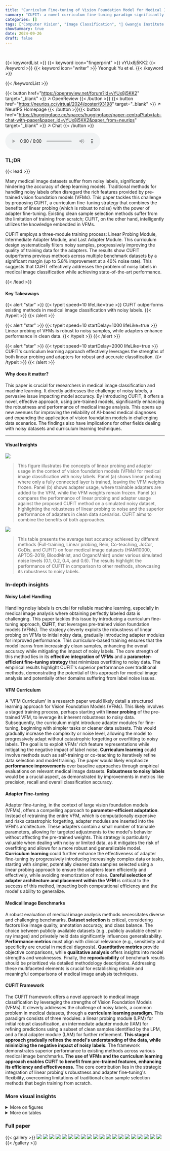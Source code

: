 ```yaml
---
title: "Curriculum Fine-tuning of Vision Foundation Model for Medical Image Classification Under Label Noise"
summary: "CUFIT: a novel curriculum fine-tuning paradigm significantly improves medical image classification accuracy despite noisy labels by leveraging pre-trained Vision Foundation Models."
categories: []
tags: ["Computer Vision", "Image Classification", "🏢 Gwangju Institute of Science and Technology",]
showSummary: true
date: 2024-09-26
draft: false
---
```


<br>

{{< keywordList >}}
{{< keyword icon="fingerprint" >}} vYUx8j5KK2 {{< /keyword >}}
{{< keyword icon="writer" >}} Yeonguk Yu et el. {{< /keyword >}}
 
{{< /keywordList >}}

{{< button href="https://openreview.net/forum?id=vYUx8j5KK2" target="_blank" >}}
↗ OpenReview
{{< /button >}}
{{< button href="https://neurips.cc/virtual/2024/poster/93198" target="_blank" >}}
↗ NeurIPS Homepage
{{< /button >}}{{< button href="https://huggingface.co/spaces/huggingface/paper-central?tab=tab-chat-with-paper&paper_id=vYUx8j5KK2&paper_from=neurips" target="_blank" >}}
↗ Chat
{{< /button >}}



<audio controls>
    <source src="https://ai-paper-reviewer.com/vYUx8j5KK2/podcast.wav" type="audio/wav">
    Your browser does not support the audio element.
</audio>


### TL;DR


{{< lead >}}

Many medical image datasets suffer from noisy labels, significantly hindering the accuracy of deep learning models.  Traditional methods for handling noisy labels often disregard the rich features provided by pre-trained vision foundation models (VFMs). This paper tackles this challenge by proposing CUFIT, a curriculum fine-tuning strategy that combines the benefits of linear probing (which is robust to noise) with the power of adapter fine-tuning.  Existing clean sample selection methods suffer from the limitation of training from scratch; CUFIT, on the other hand, intelligently utilizes the knowledge embedded in VFMs. 

CUFIT employs a three-module training process: Linear Probing Module, Intermediate Adapter Module, and Last Adapter Module. This curriculum design systematically filters noisy samples, progressively improving the quality of training data for the adapters.  The results show CUFIT outperforms previous methods across multiple benchmark datasets by a significant margin (up to 5.8% improvement at a 40% noise rate). This suggests that CUFIT effectively addresses the problem of noisy labels in medical image classification while achieving state-of-the-art performance.

{{< /lead >}}


#### Key Takeaways

{{< alert "star" >}}
{{< typeit speed=10 lifeLike=true >}} CUFIT outperforms existing methods in medical image classification with noisy labels. {{< /typeit >}}
{{< /alert >}}

{{< alert "star" >}}
{{< typeit speed=10 startDelay=1000 lifeLike=true >}} Linear probing of VFMs is robust to noisy samples, while adapters enhance performance in clean data. {{< /typeit >}}
{{< /alert >}}

{{< alert "star" >}}
{{< typeit speed=10 startDelay=2000 lifeLike=true >}} CUFIT's curriculum learning approach effectively leverages the strengths of both linear probing and adapters for robust and accurate classification. {{< /typeit >}}
{{< /alert >}}

#### Why does it matter?
This paper is crucial for researchers in medical image classification and machine learning.  It directly addresses the challenge of noisy labels, a pervasive issue impacting model accuracy. By introducing CUFIT, it offers a novel, effective approach, using pre-trained models,  significantly enhancing the robustness and performance of medical image analysis. This opens up new avenues for improving the reliability of AI-based medical diagnoses and expanding the application of vision foundation models in challenging data scenarios. The findings also have implications for other fields dealing with noisy datasets and curriculum learning techniques.

------
#### Visual Insights



![](https://ai-paper-reviewer.com/vYUx8j5KK2/figures_1_1.jpg)

> This figure illustrates the concepts of linear probing and adapter usage in the context of vision foundation models (VFMs) for medical image classification with noisy labels.  Panel (a) shows linear probing where only a fully connected layer is trained, leaving the VFM weights frozen. Panel (b) shows adapter usage, where trainable adapters are added to the VFM, while the VFM weights remain frozen. Panel (c) compares the performance of linear probing and adapter usage against the proposed CUFIT method on a simulated noisy dataset, highlighting the robustness of linear probing to noise and the superior performance of adapters in clean data scenarios. CUFIT aims to combine the benefits of both approaches.





![](https://ai-paper-reviewer.com/vYUx8j5KK2/tables_6_1.jpg)

> This table presents the average test accuracy achieved by different methods (Full-training, Linear probing, Rein, Co-teaching, JoCor, CoDis, and CUFIT) on four medical image datasets (HAM10000, APTOS-2019, BloodMnist, and OrgancMnist) under various simulated noise levels (0.1, 0.2, 0.4, and 0.6).  The results highlight the performance of CUFIT in comparison to other methods, showcasing its robustness to noisy labels.





### In-depth insights


#### Noisy Label Handling
Handling noisy labels is crucial for reliable machine learning, especially in medical image analysis where obtaining perfectly labeled data is challenging.  This paper tackles this issue by introducing a curriculum fine-tuning approach, **CUFIT**, that leverages pre-trained vision foundation models (VFMs).  The strategy cleverly exploits the robustness of linear probing on VFMs to initial noisy data, gradually introducing adapter modules for improved performance.  This curriculum-based training ensures that the model learns from increasingly clean samples, enhancing the overall accuracy while mitigating the impact of noisy labels. The core strength of this method lies in its **effective integration of VFMs** and a **parameter-efficient fine-tuning strategy** that minimizes overfitting to noisy data.  The empirical results highlight CUFIT's superior performance over traditional methods, demonstrating the potential of this approach for medical image analysis and potentially other domains suffering from label noise issues.

#### VFM Curriculum
A 'VFM Curriculum' in a research paper would likely detail a structured learning approach for Vision Foundation Models (VFMs).  This likely involves a staged training process, perhaps starting with **linear probing** of the pre-trained VFM, to leverage its inherent robustness to noisy data. Subsequently, the curriculum might introduce adapter modules for fine-tuning, beginning with simpler tasks or cleaner data subsets. This would gradually increase the complexity or noise level, allowing the model to progressively adapt without catastrophic forgetting or overfitting to noisy labels.  The goal is to exploit VFMs' rich feature representations while mitigating the negative impact of label noise.  **Curriculum learning** could involve methods such as self-training or co-teaching to iteratively refine data selection and model training.  The paper would likely emphasize **performance improvements** over baseline approaches through empirical evaluations on relevant medical image datasets.  **Robustness to noisy labels** would be a crucial aspect, as demonstrated by improvements in metrics like precision, recall and overall classification accuracy.

#### Adapter Fine-tuning
Adapter fine-tuning, in the context of large vision foundation models (VFMs), offers a compelling approach to **parameter-efficient adaptation**.  Instead of retraining the entire VFM, which is computationally expensive and risks catastrophic forgetting, adapter modules are inserted into the VFM's architecture. These adapters contain a small number of trainable parameters, allowing for targeted adjustments to the model's behavior without affecting the pre-trained weights. This strategy is particularly valuable when dealing with noisy or limited data, as it mitigates the risk of overfitting and allows for a more robust and generalizable model.  **Curriculum learning** could further enhance the effectiveness of adapter fine-tuning by progressively introducing increasingly complex data or tasks, starting with simpler, potentially cleaner data samples selected using a linear probing approach to ensure the adapters learn efficiently and effectively, while avoiding memorization of noise.  **Careful selection of adapter architecture and placement within the VFM** is critical to the success of this method, impacting both computational efficiency and the model's ability to generalize.

#### Medical Image Benchmarks
A robust evaluation of medical image analysis methods necessitates diverse and challenging benchmarks.  **Dataset selection** is critical, considering factors like image quality, annotation accuracy, and class balance.  The choice between publicly available datasets (e.g., publicly available chest x-ray images) and privately held data significantly influences generalizability.  **Performance metrics** must align with clinical relevance (e.g., sensitivity and specificity are crucial in medical diagnosis). **Quantitative metrics** provide objective comparisons, while **qualitative analysis** offers insights into model strengths and weaknesses.  Finally, the **reproducibility** of benchmark results should be prioritized via detailed methodology descriptions.  Addressing these multifaceted elements is crucial for establishing reliable and meaningful comparisons of medical image analysis techniques.

#### CUFIT Framework
The CUFIT framework offers a novel approach to medical image classification by leveraging the strengths of Vision Foundation Models (VFMs).  It cleverly addresses the challenge of noisy labels, a common problem in medical datasets, through a **curriculum learning paradigm**.  This paradigm consists of three modules: a linear probing module (LPM) for initial robust classification, an intermediate adapter module (IAM) for refining predictions using a subset of clean samples identified by the LPM, and a final adapter module (LAM) for further refinement.  **This staged approach gradually refines the model's understanding of the data, while minimizing the negative impact of noisy labels.** The framework demonstrates superior performance to existing methods across various medical image benchmarks.  **The use of VFMs and the curriculum learning approach enables CUFIT to benefit from pre-trained features, enhancing its efficiency and effectiveness.**  The core contribution lies in the strategic integration of linear probing's robustness and adapter fine-tuning's flexibility, overcoming limitations of traditional clean sample selection methods that begin training from scratch.


### More visual insights

<details>
<summary>More on figures
</summary>


![](https://ai-paper-reviewer.com/vYUx8j5KK2/figures_4_1.jpg)

> This figure illustrates the Curriculum Fine-tuning framework (CUFIT) proposed in the paper. CUFIT consists of three modules that are trained simultaneously: a linear probing module (LPM), an intermediate adapter module (IAM), and a last adapter module (LAM).  The LPM uses all samples and serves as a filter for the IAM. The IAM, trained on samples selected by the LPM based on a criterion, further filters the samples for the LAM. Finally, only the LAM is used for inference to make predictions.  This curriculum approach helps mitigate the negative effects of noisy labels by progressively refining the sample selection and adapter training.


![](https://ai-paper-reviewer.com/vYUx8j5KK2/figures_7_1.jpg)

> This figure compares the label precision, label recall, and test accuracy of the linear probing module, intermediate adapter module, last adapter module, and CoDis method across 100 epochs for two datasets, HAM10000 and APTOS-2019. Both datasets have a 40% noise rate. The plots show the performance of each module over time.  The results highlight the effectiveness of the proposed curriculum training framework.


![](https://ai-paper-reviewer.com/vYUx8j5KK2/figures_8_1.jpg)

> This figure illustrates the core idea of the proposed method, CUFIT. It compares linear probing and adapter usage for handling noisy labels in medical image classification. (a) shows linear probing, where only the fully-connected layer is trained while the VFM's weights are frozen. (b) shows adapter usage, where the weights of the adapters are trained to handle noisy labels. (c) shows the performance comparison with a simulated noisy dataset, illustrating that linear probing is more robust to noisy labels but has lower performance in the absence of noise. Conversely, adapter usage has lower robustness in the noisy setting but shows higher performance in the absence of noise. This motivates the need for curriculum fine-tuning.


</details>




<details>
<summary>More on tables
</summary>


![](https://ai-paper-reviewer.com/vYUx8j5KK2/tables_6_2.jpg)
> This table presents the average test accuracy achieved by different methods on two real-world noisy datasets (APTOS-2019 and FGADR) after training on the Kaggle-EyePACS dataset.  The methods compared include various baseline approaches and CUFIT, the proposed method.  The best and second-best results are highlighted for each dataset.  The 'Total' row combines the results across both datasets. 

![](https://ai-paper-reviewer.com/vYUx8j5KK2/tables_8_1.jpg)
> This table presents the average test accuracy achieved by different methods (Full-training, Linear probing, Rein, Co-teaching, JoCor, CoDis, and CUFIT) on four medical image datasets (HAM10000, APTOS-2019, BloodMnist, and OrgancMnist) with varying levels of simulated label noise (0.1, 0.2, 0.4, and 0.6).  The results are averaged across the last ten epochs of training.  The best and second-best results for each dataset and noise level are highlighted.

![](https://ai-paper-reviewer.com/vYUx8j5KK2/tables_9_1.jpg)
> This table presents the average test accuracy achieved by different methods on three datasets: CIFAR10, CIFAR100, and ANIMAL10N.  Each dataset has a different noise rate applied to its labels.  The methods compared include full training, linear probing, Rein (adapter-based fine-tuning), Co-teaching, JoCor, CoDis, and CUFIT (the authors' proposed method). The results show the performance of each method on each dataset, highlighting the superior performance of CUFIT, especially under high noise rates.

</details>




### Full paper

{{< gallery >}}
<img src="https://ai-paper-reviewer.com/vYUx8j5KK2/1.png" class="grid-w50 md:grid-w33 xl:grid-w25" />
<img src="https://ai-paper-reviewer.com/vYUx8j5KK2/2.png" class="grid-w50 md:grid-w33 xl:grid-w25" />
<img src="https://ai-paper-reviewer.com/vYUx8j5KK2/3.png" class="grid-w50 md:grid-w33 xl:grid-w25" />
<img src="https://ai-paper-reviewer.com/vYUx8j5KK2/4.png" class="grid-w50 md:grid-w33 xl:grid-w25" />
<img src="https://ai-paper-reviewer.com/vYUx8j5KK2/5.png" class="grid-w50 md:grid-w33 xl:grid-w25" />
<img src="https://ai-paper-reviewer.com/vYUx8j5KK2/6.png" class="grid-w50 md:grid-w33 xl:grid-w25" />
<img src="https://ai-paper-reviewer.com/vYUx8j5KK2/7.png" class="grid-w50 md:grid-w33 xl:grid-w25" />
<img src="https://ai-paper-reviewer.com/vYUx8j5KK2/8.png" class="grid-w50 md:grid-w33 xl:grid-w25" />
<img src="https://ai-paper-reviewer.com/vYUx8j5KK2/9.png" class="grid-w50 md:grid-w33 xl:grid-w25" />
<img src="https://ai-paper-reviewer.com/vYUx8j5KK2/10.png" class="grid-w50 md:grid-w33 xl:grid-w25" />
<img src="https://ai-paper-reviewer.com/vYUx8j5KK2/11.png" class="grid-w50 md:grid-w33 xl:grid-w25" />
<img src="https://ai-paper-reviewer.com/vYUx8j5KK2/12.png" class="grid-w50 md:grid-w33 xl:grid-w25" />
<img src="https://ai-paper-reviewer.com/vYUx8j5KK2/13.png" class="grid-w50 md:grid-w33 xl:grid-w25" />
<img src="https://ai-paper-reviewer.com/vYUx8j5KK2/14.png" class="grid-w50 md:grid-w33 xl:grid-w25" />
<img src="https://ai-paper-reviewer.com/vYUx8j5KK2/15.png" class="grid-w50 md:grid-w33 xl:grid-w25" />
<img src="https://ai-paper-reviewer.com/vYUx8j5KK2/16.png" class="grid-w50 md:grid-w33 xl:grid-w25" />
<img src="https://ai-paper-reviewer.com/vYUx8j5KK2/17.png" class="grid-w50 md:grid-w33 xl:grid-w25" />
<img src="https://ai-paper-reviewer.com/vYUx8j5KK2/18.png" class="grid-w50 md:grid-w33 xl:grid-w25" />
<img src="https://ai-paper-reviewer.com/vYUx8j5KK2/19.png" class="grid-w50 md:grid-w33 xl:grid-w25" />
<img src="https://ai-paper-reviewer.com/vYUx8j5KK2/20.png" class="grid-w50 md:grid-w33 xl:grid-w25" />
{{< /gallery >}}